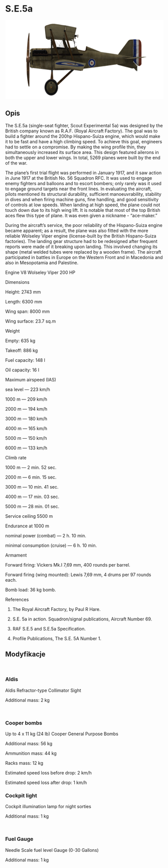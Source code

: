# S.E.5a
  

  
![se5a](../images/se5a.png)
  

  
## Opis
  

  
The S.E.5a (single-seat fighter, Scout Experimental 5a) was designed by the British company known as R.A.F. (Royal Aircraft Factory). The goal was to build a fighter around the 200hp Hispano-Suiza engine, which would make it to be fast and have a high climbing speed. To achieve this goal, engineers had to settle on a compromise. By making the wing profile thin, they simultaneously increased its surface area. This design featured ailerons in both the upper and lower wings. In total, 5269 planes were built by the end of the war.
  

  
The plane’s first trial flight was performed in January 1917, and it saw action in June 1917 at the British No. 56 Squadron RFC. It was used to engage enemy fighters and balloons and to escort bombers; only rarely was it used to engage ground targets near the front lines. In evaluating the aircraft, pilots mentioned its structural durability, sufficient manoeuvrability, stability in dives and when firing machine guns, fine handling, and good sensitivity of controls at low speeds. When landing at high speed, the plane could not touch down due to its high wing lift. It is notable that most of the top British aces flew this type of plane. It was even given a nickname - “ace-maker.”
  

  
During the aircraft’s service, the poor reliability of the Hispano-Suiza engine became apparent; as a result, the plane was also fitted with the more reliable Wolseley Viper engine (license-built by the British Hispano-Suiza factories). The landing gear structure had to be redesigned after frequent reports were made of it breaking upon landing. This involved changing its shape (metal welded tubes were replaced by a wooden frame). The aircraft participated in battles in Europe on the Western Front and in Macedonia and also in Mesopotamia and Palestine.
  

  

  
Engine V8 Wolseley Viper 200 HP
  

  
Dimensions
  
Height: 2743 mm
  
Length: 6300 mm
  
Wing span: 8000 mm
  
Wing surface: 23.7 sq.m
  

  
Weight
  
Empty: 635 kg
  
Takeoff: 886 kg
  
Fuel capacity: 148 l
  
Oil capacity: 16 l
  

  
Maximum airspeed (IAS)
  
sea level — 223 km/h
  
1000 m — 209 km/h
  
2000 m — 194 km/h
  
3000 m — 180 km/h
  
4000 m — 165 km/h
  
5000 m — 150 km/h
  
6000 m — 133 km/h
  

  
Climb rate
  
1000 m —  2 min. 52 sec.
  
2000 m —  6 min. 15 sec.
  
3000 m — 10 min. 41 sec.
  
4000 m — 17 min. 03 sec.
  
5000 m — 28 min. 01 sec.
  

  
Service ceiling 5500 m
  

  
Endurance at 1000 m
  
nominal power (combat) — 2 h. 10 min.
  
minimal consumption (cruise) — 6 h. 10 min.
  

  
Armament
  
Forward firing: Vickers Mk.I 7,69 mm, 400 rounds per barrel.
  
Forward firing (wing mounted): Lewis 7,69 mm, 4 drums per 97 rounds each.
  
Bomb load: 36 kg bomb.
  

  
References
  
1) The Royal Aircraft Factory, by Paul R Hare.
  
2) S.E. 5a in action. Squadron/signal publications, Aircraft Number 69.
  
3) RAF S.E.5 and S.E.5a Specification.
  
4) Profile Publications, The S.E. 5A Number 1.
  

  
## Modyfikacje
  
﻿
  
  
### Aldis
  

  
Aldis Refractor-type Collimator Sight
  
Additional mass: 2 kg
  
﻿
  
  
### Cooper bombs
  

  
Up to 4 x 11 kg (24 lb) Cooper General Purpose Bombs
  
Additional mass: 56 kg
  
Ammunition mass: 44 kg
  
Racks mass: 12 kg
  
Estimated speed loss before drop: 2 km/h
  
Estimated speed loss after drop: 1 km/h﻿
  
  
### Cockpit light
  

  
Cockpit illumination lamp for night sorties
  
Additional mass: 1 kg
  
﻿
  
  
### Fuel Gauge
  

  
Needle Scale fuel level Gauge (0-30 Gallons)
  
Additional mass: 1 kg  
